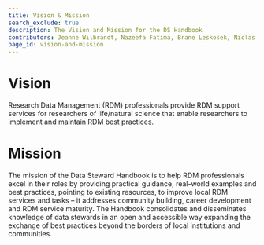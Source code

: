 ```yaml
---
title: Vision & Mission
search_exclude: true
description: The Vision and Mission for the DS Handbook
contributors: Jeanne Wilbrandt, Nazeefa Fatima, Brane Leskošek, Niclas Jareborg, Helena SchnitSchnitzer, Amir Szitenberg
page_id: vision-and-mission
---
```


# Vision

Research Data Management (RDM) professionals provide RDM support services for researchers of life/natural science that enable researchers to implement and maintain RDM best practices.

# Mission
The mission of the Data Steward Handbook is to help RDM professionals excel in their roles by providing practical guidance, real-world examples and best practices, pointing to existing resources, to improve local RDM services and tasks – it addresses community building, career development and RDM service maturity. The Handbook consolidates and disseminates knowledge of data stewards in an open and accessible way expanding the exchange of best practices beyond the borders of local institutions and communities. 
